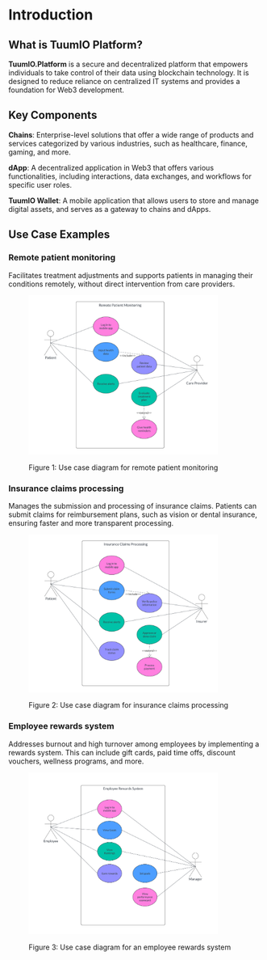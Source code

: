 # Introduction

## What is TuumIO Platform?

**TuumIO.Platform** is a secure and decentralized platform that empowers individuals to take control of their data using blockchain technology. It is designed to reduce reliance on centralized IT systems and provides a foundation for Web3 development.

## **Key Components**

**Chains**: Enterprise-level solutions that offer a wide range of products and services categorized by various industries, such as healthcare, finance, gaming, and more.

**dApp**: A decentralized application in Web3 that offers various functionalities, including interactions, data exchanges, and workflows for specific user roles.

**TuumIO Wallet**: A mobile application that allows users to store and manage digital assets, and serves as a gateway to chains and dApps.

## Use Case Examples

### Remote patient monitoring

Facilitates treatment adjustments and supports patients in managing their conditions remotely, without direct intervention from care providers.

<figure><img src="../.gitbook/assets/remote-patient-monitoring-diagram.png" alt="remote-patient-monitoring-use-case" width="375"><figcaption><p>Figure 1: Use case diagram for remote patient monitoring</p></figcaption></figure>

### Insurance claims processing

Manages the submission and processing of insurance claims. Patients can submit claims for reimbursement plans, such as vision or dental insurance, ensuring faster and more transparent processing.

<figure><img src="../.gitbook/assets/insurance-claims-processing.png" alt="insurance-claims-processing-use-case" width="375"><figcaption><p>Figure 2: Use case diagram for insurance claims processing</p></figcaption></figure>

### Employee rewards system

Addresses burnout and high turnover among employees by implementing a rewards system. This can include gift cards, paid time offs, discount vouchers, wellness programs, and more.

<figure><img src="../.gitbook/assets/employee-rewards-system.png" alt="employee-rewards-system-use-case" width="375"><figcaption><p>Figure 3: Use case diagram for an employee rewards system</p></figcaption></figure>



